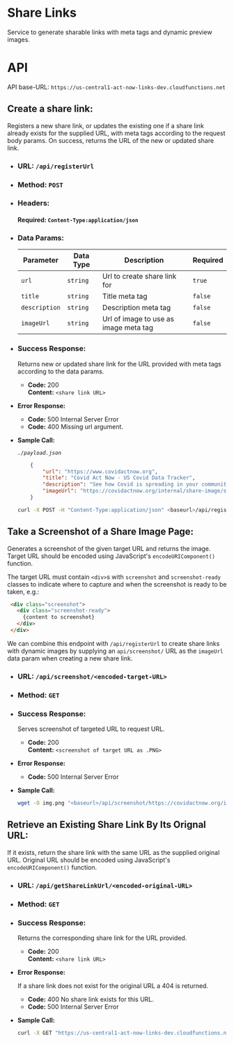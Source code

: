 # Share Links
Service to generate sharable links with meta tags and dynamic preview images.

# API

API base-URL: `https://us-central1-act-now-links-dev.cloudfunctions.net`

## Create a share link:

Registers a new share link, or updates the existing one if a share link already exists for the supplied URL,
with meta tags according to the request body params. On success, returns the URL of the new or updated share link.

* ### URL:  `/api/registerUrl`

* ### Method: `POST`

* ### Headers:

    #### Required: `Content-Type:application/json`

* ### Data Params:
    |     Parameter      | Data Type | Description | Required |
    | ----------- | ----------- | ---------------| ------------|                 
    | `url`      | `string`      |  Url to create share link for | `true` |
    | `title`   | `string`        | Title meta tag                 | `false` |
    | `description`   | `string`        | Description meta tag  | `false` |
    | `imageUrl`   | `string`        | Url of image to use as image meta tag | `false` |


* ### Success Response:
    Returns new or updated share link for the URL provided with meta tags according to the data params.
  * **Code:** 200 <br />
    **Content:** `<share link URL>`
 
* **Error Response:**

  * **Code:** 500 Internal Server Error <br />
  * **Code:** 400 Missing url argument. <br />


* **Sample Call:**

    *`./payload.json`*
    ```json
        {
            "url": "https://www.covidactnow.org",
            "title": "Covid Act Now - US Covid Data Tracker",
            "description": "See how Covid is spreading in your community",
            "imageUrl": "https://covidactnow.org/internal/share-image/states/ma"
        }
    ```
    ```bash
    curl -X POST -H "Content-Type:application/json" <baseurl>/api/registerUrl -d @./payload.json
    ```


## Take a Screenshot of a Share Image Page:
Generates a screenshot of the given target URL and returns the image.
Target URL should be encoded using JavaScript's `encodeURIComponent()` function.

The target URL must contain `<div>`s with `screenshot` and `screenshot-ready` classes
to indicate where to capture and when the screenshot is ready to be taken, e.g.:
 ```html
  <div class="screenshot">
    <div class="screenshot-ready">
      {content to screenshot}
    </div>
  </div>
 ```

 We can combine this endpoint with `/api/registerUrl` to create share links with dynamic images by
 supplying an `api/screenshot/` URL as the `imageUrl` data param when creating a new share link.

* ### URL:  `/api/screenshot/<encoded-target-URL>`

* ### Method: `GET`

* ### Success Response:
    Serves screenshot of targeted URL to request URL. 
  * **Code:** 200 <br />
    **Content:** `<screenshot of target URL as .PNG>`
 
* **Error Response:**

  * **Code:** 500 Internal Server Error <br />

* **Sample Call:**

    ```bash
    wget -O img.png "<baseurl>/api/screenshot/https://covidactnow.org/internal/share-image/states/ma"
    ```

## Retrieve an Existing Share Link By Its Orignal URL:

If it exists, return the share link with the same URL as the supplied original URL.
Original URL should be encoded using JavaScript's `encodeURIComponent()` function.


* ### URL:  `/api/getShareLinkUrl/<encoded-original-URL>`

* ### Method: `GET`

* ### Success Response:
    Returns the corresponding share link for the URL provided.
  * **Code:** 200 <br />
    **Content:** `<share link URL>`
 
* **Error Response:**

    If a share link does not exist for the original URL a 404 is returned.

  * **Code:** 400 No share link exists for this URL.
  * **Code:** 500 Internal Server Error <br />

* **Sample Call:**

    ```bash
    curl -X GET "https://us-central1-act-now-links-dev.cloudfunctions.net/api/getShareLinkUrl/https://www.covidactnow.org"
    ```

